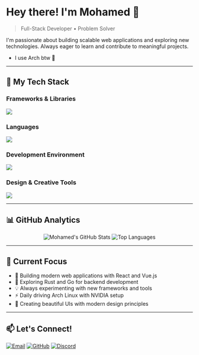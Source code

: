 # Hey there! I'm Mohamed 👋

> Full-Stack Developer • Problem Solver 

I'm passionate about building scalable web applications and exploring new technologies. Always eager to learn and contribute to meaningful projects.

- I use Arch btw 🐧

---

## 🚀 My Tech Stack

### **Frameworks & Libraries**
<img src="https://go-skill-icons.vercel.app/api/icons?i=react,nodejs,tailwind,flask,express"/>

### **Languages**
<img src="https://go-skill-icons.vercel.app/api/icons?i=ts,js,python,c,html,css,sass,sqlite"/>

### **Development Environment**
<img src="https://go-skill-icons.vercel.app/api/icons?i=debian,arch,git,github,npm,vscode"/>

### **Design & Creative Tools**
<img src="https://go-skill-icons.vercel.app/api/icons?i=figma,ps,ai,obsidian"/>

---

## 📊 GitHub Analytics

<div align="center"> 
  
![Mohamed's GitHub Stats](https://github-readme-stats.vercel.app/api?username=mohamedaatid&show_icons=true&theme=tokyonight&hide_border=true&bg_color=0d1117&title_color=58a6ff&text_color=c9d1d9&icon_color=79c0ff)
![Top Languages](https://github-readme-stats.vercel.app/api/top-langs/?username=mohamedaatid&layout=compact&theme=tokyonight&hide_border=true&bg_color=0d1117&title_color=58a6ff&text_color=c9d1d9&card_width=445)

</div>

---

## 🌟 Current Focus

- 🔭 Building modern web applications with React and Vue.js
- 🌱 Exploring Rust and Go for backend development
- 💡 Always experimenting with new frameworks and tools
- ⚡ Daily driving Arch Linux with NVIDIA setup
- 🎨 Creating beautiful UIs with modern design principles

---

## 📫 Let's Connect!

[![Email](https://img.shields.io/badge/Email-D14836?style=for-the-badge&logo=gmail&logoColor=white)](mailto:mohamedaatid.dd@gmail.com)
[![GitHub](https://img.shields.io/badge/GitHub-181717?style=for-the-badge&logo=github&logoColor=white)](https://github.com/mohamedaatid)
[![Discord](https://img.shields.io/badge/Discord-5865F2?style=for-the-badge&logo=discord&logoColor=white)]([https://discord.com/m07.a.med](https://discord.gg/Dsg4Uv2a))
